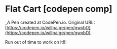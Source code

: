 # Flat Cart [codepen comp]
 _A Pen created at CodePen.io. Original URL: [https://codepen.io/willpaige/pen/gwxbD](https://codepen.io/willpaige/pen/gwxbD).

 Run out of time to work on it!!! 